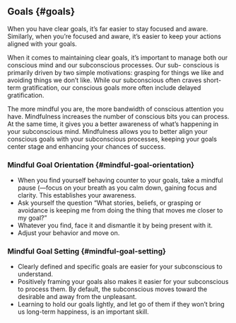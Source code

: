 ## Goals {#goals}

When you have clear goals, it’s far easier to stay focused and aware. Similarly, when you’re focused and aware, it’s easier to keep your actions aligned with your goals.

When it comes to maintaining clear goals, it’s important to manage both our conscious mind and our subconscious processes. Our sub- conscious is primarily driven by two simple motivations: grasping for things we like and avoiding things we don’t like. While our subconscious often craves short-term gratification, our conscious goals more often include delayed gratification.

The more mindful you are, the more bandwidth of conscious attention you have. Mindfulness increases the number of conscious bits you can process. At the same time, it gives you a better awareness of what’s happening in your subconscious mind. Mindfulness allows you to better align your conscious goals with your subconscious processes, keeping your goals center stage and enhancing your chances of success.

### Mindful Goal Orientation {#mindful-goal-orientation}

*   When you find yourself behaving counter to your goals, take a mindful pause (—focus on your breath as you calm down, gaining focus and clarity. This establishes your awareness.
*   Ask yourself the question “What stories, beliefs, or grasping or avoidance is keeping me from doing the thing that moves me closer to my goal?”
*   Whatever you find, face it and dismantle it by being present with it.
*   Adjust your behavior and move on.

### Mindful Goal Setting {#mindful-goal-setting}

*   Clearly defined and specific goals are easier for your subconscious to understand.
*   Positively framing your goals also makes it easier for your subconscious to process them. By default, the subconscious moves toward the desirable and away from the unpleasant.
*   Learning to hold our goals lightly, and let go of them if they won’t bring us long-term happiness, is an important skill.